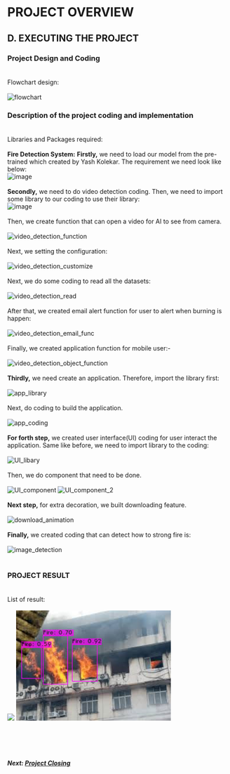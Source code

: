 # PROJECT OVERVIEW

## D. EXECUTING THE PROJECT
### **Project Design and Coding** <br><br>
Flowchart design: <br><br>
<img width="241" alt="flowchart" src="https://user-images.githubusercontent.com/18380990/211846179-9d4614ef-0c9b-4469-abec-23e1cecdd3eb.png">

### **Description of the project coding and implementation**<br><br>
Libraries and Packages required:<br><br>
**Fire Detection System:** **Firstly,** we need to load our model from the pre-trained which created by Yash Kolekar. The requirement we need look like below: <br> ![image](https://user-images.githubusercontent.com/18380990/211868796-59ccea62-e836-400b-8dcc-eb74a1d415a7.png)<br><br>
**Secondly,** we need to do video detection coding. Then, we need to import some library to our coding to use their library: <br>![image](https://user-images.githubusercontent.com/18380990/211884067-fc2d143e-dd90-487c-a83f-30bfa862097f.png)<br><br>
Then, we create function that can open a video for AI to see from camera.<br><br>![video_detection_function](https://user-images.githubusercontent.com/18380990/211887998-6bbe67c2-bcda-410b-bb50-73418b852e27.PNG) <br><br>
Next, we setting the configuration: <br> <br>![video_detection_customize](https://user-images.githubusercontent.com/18380990/211888685-bb043653-810f-43a8-911c-3ef6630d9824.PNG) <br><br>
Next, we do some coding to read all the datasets:<br><br>![video_detection_read](https://user-images.githubusercontent.com/18380990/211888841-95d8f920-23a2-4773-97e3-3d0df98ca10e.PNG)<br><br>
After that, we created email alert function for user to alert when burning is happen:<br><br>![video_detection_email_func](https://user-images.githubusercontent.com/18380990/211889518-1d1e908f-c31e-437c-a2f0-7c20add4ff22.PNG)<br><br>
Finally, we created application function for mobile user:- <br><br>![video_detection_object_function](https://user-images.githubusercontent.com/18380990/211890053-fefc28c8-3953-45dd-9420-bae45857556b.PNG)<br><br>
**Thirdly,** we need create an application. Therefore, import the library first: <br><br>![app_library](https://user-images.githubusercontent.com/18380990/211894356-866b43ff-09b4-4a78-8729-1ab62dac454b.PNG)<br><br>
Next, do coding to build the application. <br><br> ![app_coding](https://user-images.githubusercontent.com/18380990/211894587-5eb8a331-0817-4410-816e-2184669f1244.PNG)<br><br>
**For forth step,** we created user interface(UI) coding for user interact the application. Same like before, we need to import library to the coding:<br><br>![UI_libary](https://user-images.githubusercontent.com/18380990/211893269-ffe86435-68cb-4a83-986b-c7656ba8e7ee.PNG)<br><br>
Then, we do component that need to be done.<br><br>![UI_component](https://user-images.githubusercontent.com/18380990/211893381-743abf38-2405-4ff5-9ec1-989918cd7b9f.PNG)
![UI_component_2](https://user-images.githubusercontent.com/18380990/211893388-699fe593-6f9c-4c11-b6b1-3042cae91536.PNG)<br><br>
**Next step,** for extra decoration, we built downloading feature. <br><br>![download_animation](https://user-images.githubusercontent.com/18380990/211895179-5e302d74-3f27-49b8-96dc-11087d75074b.PNG)<br><br>
**Finally,** we created coding that can detect how to strong fire is:<br><br>![image_detection](https://user-images.githubusercontent.com/18380990/211895565-fe8f0fe7-4018-4f8e-bdd2-eeb723ea30ae.PNG)<br><br>
### **PROJECT RESULT**<br><br>
List of result:<br><br>
<img src="https://user-images.githubusercontent.com/18380990/211953542-a85b05aa-b18e-4c47-bdf3-0e8020b60fb2.jpg" width="70%">
<img src="assets/fire_screenshot_3.jpg" width="70%">







<br><br><br>
##### Next: [Project Closing](E-PROJECT_CLOSING.md)
